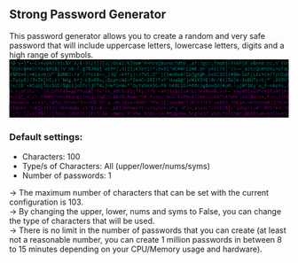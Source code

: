 ## Strong Password Generator
This password generator allows you to create a random and very safe password that will include uppercase letters, lowercase letters, digits and a high range of symbols.
<img src="pass.png">


### Default settings:
- Characters: 100
- Type/s of Characters: All (upper/lower/nums/syms)
- Number of passwords: 1

→ The maximum number of characters that can be set with the current configuration is 103. <br />→ By changing the upper, lower, nums and syms to False, you can change the type of characters that will be used. <br />→ There is no limit in the number of passwords that you can create (at least not a reasonable number, you can create 1 million passwords in between 8 to 15 minutes depending on your CPU/Memory usage and hardware).
